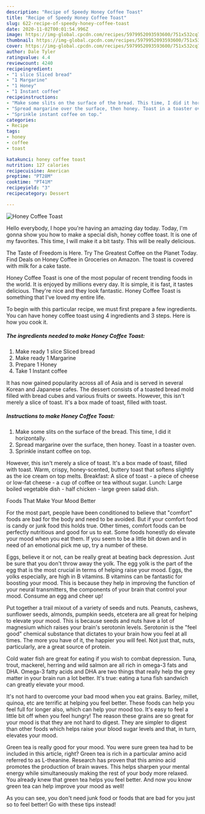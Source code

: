 ```yaml
---
description: "Recipe of Speedy Honey Coffee Toast"
title: "Recipe of Speedy Honey Coffee Toast"
slug: 622-recipe-of-speedy-honey-coffee-toast
date: 2020-11-02T00:01:54.996Z
image: https://img-global.cpcdn.com/recipes/5979952093593600/751x532cq70/honey-coffee-toast-recipe-main-photo.jpg
thumbnail: https://img-global.cpcdn.com/recipes/5979952093593600/751x532cq70/honey-coffee-toast-recipe-main-photo.jpg
cover: https://img-global.cpcdn.com/recipes/5979952093593600/751x532cq70/honey-coffee-toast-recipe-main-photo.jpg
author: Dale Tyler
ratingvalue: 4.4
reviewcount: 4240
recipeingredient:
- "1 slice Sliced bread"
- "1 Margarine"
- "1 Honey"
- "1 Instant coffee"
recipeinstructions:
- "Make some slits on the surface of the bread. This time, I did it horizontally."
- "Spread margarine over the surface, then honey. Toast in a toaster oven."
- "Sprinkle instant coffee on top."
categories:
- Recipe
tags:
- honey
- coffee
- toast

katakunci: honey coffee toast 
nutrition: 127 calories
recipecuisine: American
preptime: "PT28M"
cooktime: "PT41M"
recipeyield: "3"
recipecategory: Dessert

---
```



![Honey Coffee Toast](https://img-global.cpcdn.com/recipes/5979952093593600/751x532cq70/honey-coffee-toast-recipe-main-photo.jpg)

Hello everybody, I hope you're having an amazing day today. Today, I'm gonna show you how to make a special dish, honey coffee toast. It is one of my favorites. This time, I will make it a bit tasty. This will be really delicious.

The Taste of Freedom is Here. Try The Greatest Coffee on the Planet Today. Find Deals on Honey Coffee in Groceries on Amazon. The toast is covered with milk for a cake taste.

Honey Coffee Toast is one of the most popular of recent trending foods in the world. It is enjoyed by millions every day. It is simple, it is fast, it tastes delicious. They're nice and they look fantastic. Honey Coffee Toast is something that I've loved my entire life.


To begin with this particular recipe, we must first prepare a few ingredients. You can have honey coffee toast using 4 ingredients and 3 steps. Here is how you cook it.

<!--inarticleads1-->

##### The ingredients needed to make Honey Coffee Toast:

1. Make ready 1 slice Sliced bread
1. Make ready 1 Margarine
1. Prepare 1 Honey
1. Take 1 Instant coffee


It has now gained popularity across all of Asia and is served in several Korean and Japanese cafes. The dessert consists of a toasted bread mold filled with bread cubes and various fruits or sweets. However, this isn&#39;t merely a slice of toast. It&#39;s a box made of toast, filled with toast. 

<!--inarticleads2-->

##### Instructions to make Honey Coffee Toast:

1. Make some slits on the surface of the bread. This time, I did it horizontally.
1. Spread margarine over the surface, then honey. Toast in a toaster oven.
1. Sprinkle instant coffee on top.


However, this isn&#39;t merely a slice of toast. It&#39;s a box made of toast, filled with toast. Warm, crispy, honey-scented, buttery toast that softens slightly as the ice cream on top melts. Breakfast: A slice of toast - a piece of cheese or low-fat cheese - a cup of coffee or tea without sugar. Lunch: Large boiled vegetable dish - half chicken - large green salad dish. 

Foods That Make Your Mood Better


For the most part, people have been conditioned to believe that "comfort" foods are bad for the body and need to be avoided. But if your comfort food is candy or junk food this holds true. Other times, comfort foods can be perfectly nutritious and good for us to eat. Some foods honestly do elevate your mood when you eat them. If you seem to be a little bit down and in need of an emotional pick me up, try a number of these.

Eggs, believe it or not, can be really great at beating back depression. Just be sure that you don't throw away the yolk. The egg yolk is the part of the egg that is the most crucial in terms of helping raise your mood. Eggs, the yolks especially, are high in B vitamins. B vitamins can be fantastic for boosting your mood. This is because they help in improving the function of your neural transmitters, the components of your brain that control your mood. Consume an egg and cheer up!

Put together a trail mixout of a variety of seeds and nuts. Peanuts, cashews, sunflower seeds, almonds, pumpkin seeds, etcetera are all great for helping to elevate your mood. This is because seeds and nuts have a lot of magnesium which raises your brain's serotonin levels. Serotonin is the "feel good" chemical substance that dictates to your brain how you feel at all times. The more you have of it, the happier you will feel. Not just that, nuts, particularly, are a great source of protein.

Cold water fish are great for eating if you wish to combat depression. Tuna, trout, mackerel, herring and wild salmon are all rich in omega-3 fats and DHA. Omega-3 fatty acids and DHA are two things that really help the grey matter in your brain run a lot better. It's true: eating a tuna fish sandwich can greatly elevate your mood. 

It's not hard to overcome your bad mood when you eat grains. Barley, millet, quinoa, etc are terrific at helping you feel better. These foods can help you feel full for longer also, which can help your mood too. It's easy to feel a little bit off when you feel hungry! The reason these grains are so great for your mood is that they are not hard to digest. They are simpler to digest than other foods which helps raise your blood sugar levels and that, in turn, elevates your mood.

Green tea is really good for your mood. You were sure green tea had to be included in this article, right? Green tea is rich in a particular amino acid referred to as L-theanine. Research has proven that this amino acid promotes the production of brain waves. This helps sharpen your mental energy while simultaneously making the rest of your body more relaxed. You already knew that green tea helps you feel better. And now you know green tea can help improve your mood as well!

As you can see, you don't need junk food or foods that are bad for you just so to feel better! Go  with  these tips  instead!

